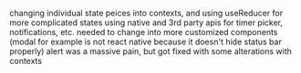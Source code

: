 changing individual state peices into contexts, and using useReducer for more complicated states
using native and 3rd party apis for timer picker, notifications, etc.
needed to change into more customized components (modal for example is not react native because it doesn't hide status bar properly)
alert was a massive pain, but got fixed with some alterations with contexts
